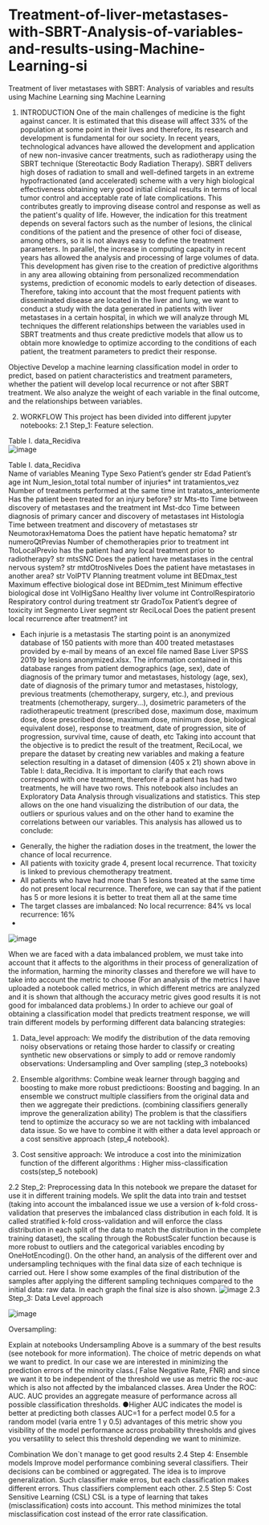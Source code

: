 # Treatment-of-liver-metastases-with-SBRT-Analysis-of-variables-and-results-using-Machine-Learning-si

Treatment of liver metastases with SBRT: Analysis of variables and results using Machine Learning sing Machine Learning

1.	INTRODUCTION
One of the main challenges of medicine is the fight against cancer. It is estimated that this disease will affect 33% of the population at some point in their lives and therefore, its research and development is fundamental for our society.
In recent years, technological advances have allowed the development and application of new non-invasive cancer treatments, such as radiotherapy using the SBRT technique (Stereotactic Body Radiation Therapy). SBRT delivers high doses of radiation to small and well-defined targets in an extreme hypofractionated (and accelerated) scheme with a very high biological effectiveness obtaining very good initial clinical results in terms of local tumor control and acceptable rate of late complications. This contributes greatly to improving disease control and response as well as the patient's quality of life. However, the indication for this treatment depends on several factors such as the number of lesions, the clinical conditions of the patient and the presence of other foci of disease, among others, so it is not always easy to define the treatment parameters.
In parallel, the increase in computing capacity in recent years has allowed the analysis and processing of large volumes of data. This development has given rise to the creation of predictive algorithms in any area allowing obtaining from personalized recommendation systems, prediction of economic models to early detection of diseases.
Therefore, taking into account that the most frequent patients with disseminated disease are located in the liver and lung, we want to conduct a study with the data generated in patients with liver metastases in a certain hospital, in which we will analyze through ML techniques the different relationships between the variables used in SBRT treatments and thus create predictive models that allow us to obtain more knowledge to optimize according to the conditions of each patient, the treatment parameters to predict their response.

Objective
Develop a machine learning classification model in order to predict, based on patient characteristics and treatment parameters, whether the patient will develop local recurrence or not after SBRT treatment. We also analyze the weight of each variable in the final outcome, and the relationships between variables.




2.	WORKFLOW
This project has been divided into different jupyter notebooks:
2.1	Step_1: Feature selection.

Table I. data_Recidiva		
![image](https://user-images.githubusercontent.com/74373030/125140165-316fbf00-e112-11eb-8aea-a8a4eb69dc09.png)


Table I. data_Recidiva		
Name of variables	Meaning	Type
Sexo	Patient’s gender	str
Edad	Patient’s age	int
Num_lesion_total	total number of injuries*	int
tratamientos_vez	Number of treatments performed at the same time	int
tratatos_anteriomente	Has the patient been treated for an injury before?	str
Mts-tto	Time between discovery of metastases and the treatment	int
Mst-dco	Time between diagnosis of primary cancer and discovery of metastases	int
Histología	Time between treatment and discovery of metastases	str
NeumotoraxHematoma	Does the patient have hepatic hematoma?	str
numeroQtPrevias	Number of chemotherapies prior to treatment	int
TtoLocalPrevio	has the patient had any local treatment prior to radiotherapy?	str
mtsSNC	Does the patient have metastases in the central nervous system?	str
mtdOtrosNiveles	Does the patient have metastases in another area?	str
VolPTV	Planning treatment volume	int
BEDmax_test	Maximum effective biological dose	int
BEDmim_test	Minimum effective biological dose	int
VolHigSano	Healthy liver volume	int
ControlRespiratorio	Respiratory control during treatment	str
GradoTox	Patient’s degree of toxicity	int
Segmento	Liver segment	str
ReciLocal	Does the patient present local recurrence after treatment?	int
* Each injurie is a metastasis
The starting point is an anonymized database of 150 patients with more than 400 treated metastases provided by e-mail by means of an excel file named Base Liver SPSS 2019 by lesions anonymized.xlsx.
The information contained in this database ranges from patient demographics (age, sex), date of diagnosis of the primary tumor and metastases, histology (age, sex), date of diagnosis of the primary tumor and metastases, histology, previous treatments (chemotherapy, surgery, etc.), and previous treatments (chemotherapy, surgery...), dosimetric parameters of the radiotherapeutic treatment (prescribed dose, maximum dose, maximum dose, dose prescribed dose, maximum dose, minimum dose, biological equivalent dose), response to treatment, date of progression, site of progression, survival time, cause of death, etc
Taking into account that the objective is to predict the result of the treatment, ReciLocal, we prepare the dataset by creating new variables and making a feature selection resulting in a dataset of dimension (405 x 21) shown above in Table I: data_Recidiva. 
It is important to clarify that each rows correspond with one treatment, therefore if a patient has had two treatments, he will have two rows. 
This notebook also includes an Exploratory Data Analysis through visualizations and statistics. This step allows on the one hand visualizing the distribution of our data, the outliers or spurious values and on the other hand to examine the correlations between our variables. 
This analysis has allowed us to conclude:
- Generally, the higher the radiation doses in the treatment, the lower the chance of local recurrence. 
- All patients with toxicity grade 4, present local recurrence. That toxicity is linked to previous chemotherapy treatment.
- All patients who have had more than 5 lesions treated at the same time do not present local recurrence. Therefore, we can say that if the patient has 5 or more lesions it is better to treat them all at the same time
- The target classes are imbalanced: No local recurrence: 84% vs local recurrence: 16%
- 
![image](https://user-images.githubusercontent.com/74373030/125138705-6dedeb80-e10f-11eb-9aca-8bd33c1e923c.png)



When we are faced with a data imbalanced problem, we must take into account that it affects to the algorithms in their process of generalization of the information, harming the minority classes and therefore we will have to take into account the metric to choose (For an analysis of the metrics I have uploaded a notebook called metrics, in which different metrics are analyzed and it is shown that although the accuracy metric gives good results it is not good for imbalanced data problems.)
In order to achieve our goal of obtaining a classification model that predicts treatment response, we will train different models by performing different data balancing strategies:
1.	Data_level approach: We modify the distribution of the data removing noisy observations or retaing those harder to classify or creating synthetic new observations or simply to add or remove randomly observations:  Undersampling and Over sampling (step_3 notebooks)

2.	Ensemble algorithms: Combine weak learner through bagging and boosting to make more robust predictioons: Boosting and bagging. In an ensemble we construct multiple classifiers from the original data and then we aggregate their predictions. (combining classifiers generally improve the generalization ability) The problem is that the classifiers tend to optimize the accuracy so we are not tackling with imbalanced data issue. So we have to combine it with either a data level approach or a cost sensitive approach (step_4 notebook).
3.	Cost sensitive approach: We introduce a cost into the minimization function of the different algorithms : Higher miss-classification costs(step_5 notebook)

2.2 Step_2: Preprocessing data 
In this notebook we prepare the dataset for use it in different training models. We split the data into train and testset (taking into account the imbalanced issue we use a version of k-fold cross-validation that preserves the imbalanced class distribution in each fold. It is called stratified k-fold cross-validation and will enforce the class distribution in each split of the data to match the distribution in the complete training dataset), the scaling through the RobustScaler function because is more robust to outliers and the categorical variables encoding  by OneHotEncoding().
On the other hand, an analysis of the different over and undersampling techniques with the final data size of each technique is carried out. Here I show some examples of the final distribution of the samples after applying the different sampling techniques compared to the initial data: raw data. In each graph the final size is also shown.
![image](https://user-images.githubusercontent.com/74373030/125139080-2a47b180-e110-11eb-801a-efe3cfe5df90.png)
2.3 Step_3: Data Level approach 

![image](https://user-images.githubusercontent.com/74373030/125139098-33388300-e110-11eb-9d43-2f4c93a484b7.png)


Oversampling:

Explain at notebooks
Undersampling
Above is a summary of the best results (see notebook for more information).
The choice of metric depends on what we want to predict. In our case we are interested in minimizing the prediction errors of the minority class.( False Negative Rate, FNR) and since we want it to be independent of the threshold we use as metric the roc-auc which is also not affected by the imbalanced classes.
Area Under the ROC: AUC. AUC provides an aggregate measure of performance across all possible classification thresholds.
●Higher AUC indicates the model is better at predicting both classes
AUC=1 for a perfect model 0.5 for a random model (varia entre 1 y 0.5)
advantages of this metric show you visibility of the model performance across probability thresholds and gives you versatility to select this threshold depending we want to minimize. 

Combination
We don`t manage to get good results
2.4 Step 4: Ensemble models
Improve model performance combining several classifiers. Their decisions can be combined or aggregated. The idea is to improve generalization. Such classifier make erros, but each classification makes different errors. Thus classifiers complement each other.
 2.5 Step 5: Cost Sensitive Learning (CSL) 
CSL is a type of learning that takes (misclassification) costs into account. This method minimizes the total misclassification cost instead of the error rate classification.
